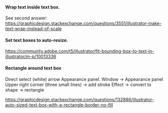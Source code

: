 #### Wrap text inside text box. 

See second answer: https://graphicdesign.stackexchange.com/questions/3551/illustrator-make-text-wrap-instead-of-scale

#### Set text boxes to auto-resize. 

https://community.adobe.com/t5/illustrator/fit-bounding-box-to-text-in-illustrator/m-p/10013336

#### Rectangle around text box

Direct select (white) arrow
Appearance panel. Window -> Appearance panel
Upper right corner (three small lines) -> add stroke
Effect -> convert to shape -> rectangle

https://graphicdesign.stackexchange.com/questions/132886/illustrator-auto-sized-text-box-with-a-rectangle-border-no-fill


